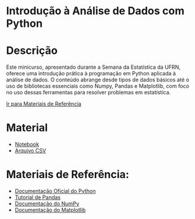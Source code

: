 # Introdução à Análise de Dados com Python
<a name="introducao"></a>

# Descrição
Este minicurso, apresentado durante a Semana da Estatística da UFRN, oferece uma introdução prática à programação em Python aplicada à análise de dados. O conteúdo abrange desde tipos de dados básicos até o uso de bibliotecas essenciais como Numpy, Pandas e Matplotlib, com foco no uso dessas ferramentas para resolver problemas em estatística.

[Ir para Materiais de Referência](#materiais-de-referencia)
# Material

 - [Notebook](/Material/Introdução_à_Análise_de_Dados_com_Python.ipynb)
 - [Arquivo CSV](/Material/vendas.csv)

# Materiais de Referência:
 - [Documentação Oficial do Python](https://docs.python.org/3/)
 - [Tutorial de Pandas](https://pandas.pydata.org/pandas-docs/stable/getting_started/tutorials.html)
 - [Documentação do NumPy](https://numpy.org/doc/)
 - [Documentação do Matplotlib](https://matplotlib.org/stable/contents.html)

